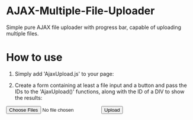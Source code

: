 # AJAX-Multiple-File-Uploader
Simple pure AJAX file uploader with progress bar, capable of uploading multiple files.

# How to use
1. Simply add 'AjaxUpload.js' to your page:
<script src=AjaxUpload.js></script>

2. Create a form containing at least a file input and a button and pass the IDs to the 'AjaxUpload()' functions, along with the ID of a DIV to show the results:
<form id="FormId" action="upload.php" method="post" enctype="multipart/form-data">
  <input name="file" type="file" id="FileId" multiple>
  <button type="button" onclick="AjaxUpload('FormId', 'FileId', 'uploadProgress');"/>Upload</button>
</form>
<div id=uploadProgress></div>

